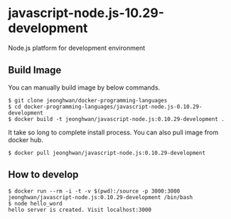 # javascript-node.js-10.29-development

Node.js platform for development environment

## Build Image

You can manually build image by below commands.

```
$ git clone jeonghwan/docker-programming-languages
$ cd docker-programming-languages/javascript-node.js-0.10.29-development
$ docker build -t jeonghwan/javascript-node.js:0.10.29-development .
```

It take so long to complete install process. You can also pull image from docker hub.

```
$ docker pull jeonghwan/javascript-node.js:0.10.29-development
```

## How to develop

```
$ docker run --rm -i -t -v $(pwd):/source -p 3000:3000 jeonghwan/javascript-node.js:0.10.29-development /bin/bash
$ node hello_word
hello server is created. Visit localhost:3000
```

